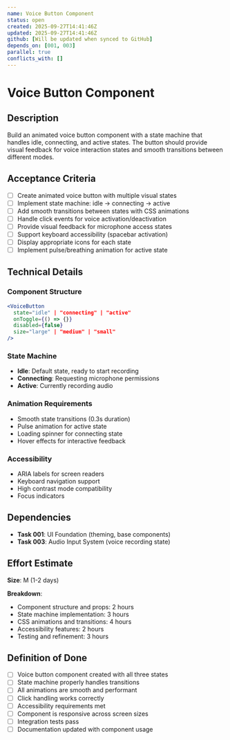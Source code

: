 ```yaml
---
name: Voice Button Component
status: open
created: 2025-09-27T14:41:46Z
updated: 2025-09-27T14:41:46Z
github: [Will be updated when synced to GitHub]
depends_on: [001, 003]
parallel: true
conflicts_with: []
---
```


# Voice Button Component

## Description

Build an animated voice button component with a state machine that handles idle, connecting, and active states. The button should provide visual feedback for voice interaction states and smooth transitions between different modes.

## Acceptance Criteria

- [ ] Create animated voice button with multiple visual states
- [ ] Implement state machine: idle → connecting → active
- [ ] Add smooth transitions between states with CSS animations
- [ ] Handle click events for voice activation/deactivation
- [ ] Provide visual feedback for microphone access states
- [ ] Support keyboard accessibility (spacebar activation)
- [ ] Display appropriate icons for each state
- [ ] Implement pulse/breathing animation for active state

## Technical Details

### Component Structure
```jsx
<VoiceButton
  state="idle" | "connecting" | "active"
  onToggle={() => {}}
  disabled={false}
  size="large" | "medium" | "small"
/>
```

### State Machine
- **Idle**: Default state, ready to start recording
- **Connecting**: Requesting microphone permissions
- **Active**: Currently recording audio

### Animation Requirements
- Smooth state transitions (0.3s duration)
- Pulse animation for active state
- Loading spinner for connecting state
- Hover effects for interactive feedback

### Accessibility
- ARIA labels for screen readers
- Keyboard navigation support
- High contrast mode compatibility
- Focus indicators

## Dependencies

- **Task 001**: UI Foundation (theming, base components)
- **Task 003**: Audio Input System (voice recording state)

## Effort Estimate

**Size**: M (1-2 days)

**Breakdown**:
- Component structure and props: 2 hours
- State machine implementation: 3 hours
- CSS animations and transitions: 4 hours
- Accessibility features: 2 hours
- Testing and refinement: 3 hours

## Definition of Done

- [ ] Voice button component created with all three states
- [ ] State machine properly handles transitions
- [ ] All animations are smooth and performant
- [ ] Click handling works correctly
- [ ] Accessibility requirements met
- [ ] Component is responsive across screen sizes
- [ ] Integration tests pass
- [ ] Documentation updated with component usage